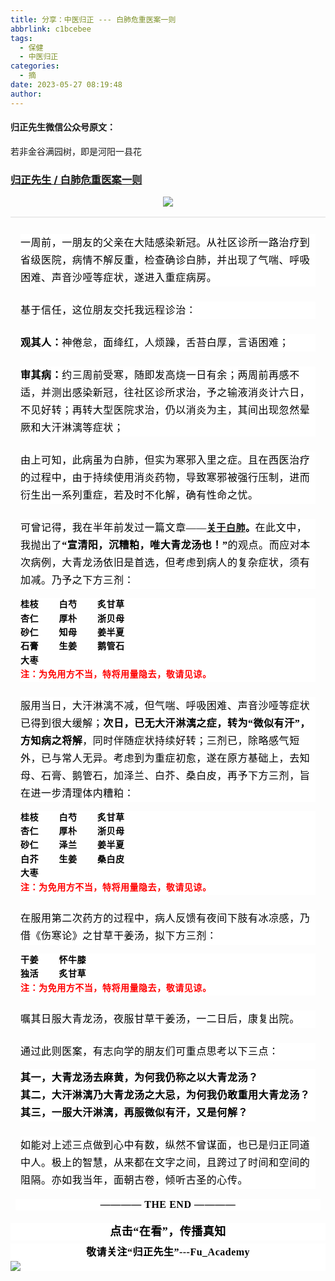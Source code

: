 ```yaml
---
title: 分享：中医归正 --- 白肺危重医案一则
abbrlink: c1bcebee
tags:
  - 保健
  - 中医归正
categories:
  - 摘
date: 2023-05-27 08:19:48
author:
---
```


#### 归正先生微信公众号原文：

若非金谷满园树，即是河阳一县花

<!-- more -->

###  [归正先生 / 白肺危重医案一则](https://mp.weixin.qq.com/s/XDM5t-t997cRP0vYt5EdPg "跳转至原文")



<div class="rich_media_content ">
                    <p style="text-align: center;"><img class="rich_pages wxw-img" data-galleryid="" data-ratio="1.291151284490961" data-s="300,640" src="https://mmbiz.qpic.cn/mmbiz_jpg/zjaJCl7DLpU5PMzibI5vKf69BqJsrOGBCUHd7f95lQ7x1QQyavZH74bRnagwIXAqMbstGRKiapgOYb71wU1IkPKg/640?wx_fmt=jpeg" data-type="jpeg" data-w="1051" style=""  /></p><section style="margin-top: 8px;margin-bottom: 16px;outline: 0px;text-align: center;"><span style="letter-spacing: 0.034em;text-align: justify;"></span></section><hr style="outline: 0px;font-family: system-ui, -apple-system, BlinkMacSystemFont, &quot;Helvetica Neue&quot;, &quot;PingFang SC&quot;, &quot;Hiragino Sans GB&quot;, &quot;Microsoft YaHei UI&quot;, &quot;Microsoft YaHei&quot;, Arial, sans-serif;letter-spacing: 0.544px;white-space: normal;background-color: rgb(255, 255, 255);border-style: solid;border-right-width: 0px;border-bottom-width: 0px;border-left-width: 0px;border-color: rgba(0, 0, 0, 0.1);transform-origin: 0px 0px;transform: scale(1, 0.5);visibility: visible;"  /><p style="margin-top: 24px;margin-right: 16px;margin-left: 16px;outline: 0px;font-family: system-ui, -apple-system, BlinkMacSystemFont, &quot;Helvetica Neue&quot;, &quot;PingFang SC&quot;, &quot;Hiragino Sans GB&quot;, &quot;Microsoft YaHei UI&quot;, &quot;Microsoft YaHei&quot;, Arial, sans-serif;letter-spacing: 0.544px;white-space: normal;background-color: rgb(255, 255, 255);visibility: visible;line-height: 2em;"><span style="outline: 0px;font-size: 16px;color: rgb(0, 0, 0);font-family: 仿宋;letter-spacing: 0.544px;">一周前，一朋友的父亲在大陆感染新冠。从社区诊所一路治疗到省级医院，病情不解反重，<span style="color: rgb(0, 0, 0);font-family: 仿宋;font-size: 16px;letter-spacing: 0.544px;background-color: rgb(255, 255, 255);">检查确</span><span style="color: rgb(0, 0, 0);font-family: 仿宋;font-size: 16px;letter-spacing: 0.544px;background-color: rgb(255, 255, 255);">诊白肺，</span>并出现了气喘、呼吸困难、声音沙哑等症状，遂进入重症病房。</span></p><p style="margin-top: 24px;margin-right: 16px;margin-left: 16px;outline: 0px;font-family: system-ui, -apple-system, BlinkMacSystemFont, &quot;Helvetica Neue&quot;, &quot;PingFang SC&quot;, &quot;Hiragino Sans GB&quot;, &quot;Microsoft YaHei UI&quot;, &quot;Microsoft YaHei&quot;, Arial, sans-serif;letter-spacing: 0.544px;white-space: normal;background-color: rgb(255, 255, 255);visibility: visible;line-height: 2em;"><span style="outline: 0px;font-size: 16px;color: rgb(0, 0, 0);font-family: 仿宋;letter-spacing: 0.544px;">基于信任，这位朋友交托我远程诊治：</span></p><p style="margin-top: 24px;margin-right: 16px;margin-left: 16px;outline: 0px;font-family: system-ui, -apple-system, BlinkMacSystemFont, &quot;Helvetica Neue&quot;, &quot;PingFang SC&quot;, &quot;Hiragino Sans GB&quot;, &quot;Microsoft YaHei UI&quot;, &quot;Microsoft YaHei&quot;, Arial, sans-serif;letter-spacing: 0.544px;white-space: normal;background-color: rgb(255, 255, 255);visibility: visible;line-height: 2em;"><strong><span style="outline: 0px;font-size: 16px;color: rgb(0, 0, 0);font-family: 仿宋;letter-spacing: 0.544px;">观其人：</span></strong><span style="outline: 0px;font-size: 16px;color: rgb(0, 0, 0);font-family: 仿宋;letter-spacing: 0.544px;">神倦怠，面绛红，人烦躁，舌苔白厚，言语困难；</span></p><p style="margin-top: 24px;margin-right: 16px;margin-left: 16px;outline: 0px;font-family: system-ui, -apple-system, BlinkMacSystemFont, &quot;Helvetica Neue&quot;, &quot;PingFang SC&quot;, &quot;Hiragino Sans GB&quot;, &quot;Microsoft YaHei UI&quot;, &quot;Microsoft YaHei&quot;, Arial, sans-serif;letter-spacing: 0.544px;white-space: normal;background-color: rgb(255, 255, 255);visibility: visible;line-height: 2em;"><span style="outline: 0px;font-size: 16px;color: rgb(0, 0, 0);font-family: 仿宋;letter-spacing: 0.544px;"><strong>审其病：</strong>约三周前受寒，随即发高烧一日有余；两周前再感不适，并测出感染新冠，往社区诊所求治，予之输液消炎计六日，不见好转；再转大型医院求治，仍以消炎为主，其间出现忽然晕厥和大汗淋漓等症状；</span></p><p style="margin-top: 24px;margin-right: 16px;margin-left: 16px;outline: 0px;font-family: system-ui, -apple-system, BlinkMacSystemFont, &quot;Helvetica Neue&quot;, &quot;PingFang SC&quot;, &quot;Hiragino Sans GB&quot;, &quot;Microsoft YaHei UI&quot;, &quot;Microsoft YaHei&quot;, Arial, sans-serif;letter-spacing: 0.544px;white-space: normal;background-color: rgb(255, 255, 255);visibility: visible;line-height: 2em;"><span style="outline: 0px;font-size: 16px;color: rgb(0, 0, 0);font-family: 仿宋;letter-spacing: 0.544px;">由上可知，此病虽为白肺，但实为寒邪入里之症。且在西医治疗的过程中，由于持续使用消炎药物，导致寒邪被强行压制，进而衍生出一系列重症，若及时不化解，确有性命之忧。<br  /></span></p><p style="margin-top: 24px;margin-right: 16px;margin-left: 16px;outline: 0px;font-family: system-ui, -apple-system, BlinkMacSystemFont, &quot;Helvetica Neue&quot;, &quot;PingFang SC&quot;, &quot;Hiragino Sans GB&quot;, &quot;Microsoft YaHei UI&quot;, &quot;Microsoft YaHei&quot;, Arial, sans-serif;letter-spacing: 0.544px;white-space: normal;background-color: rgb(255, 255, 255);visibility: visible;line-height: 2em;"><span style="outline: 0px;font-size: 16px;color: rgb(0, 0, 0);font-family: 仿宋;letter-spacing: 0.544px;">可曾记得，我在半年前发过一篇文章——</span><strong><span style="outline: 0px;color: rgb(0, 0, 0);font-family: 仿宋;letter-spacing: 0.544px;font-size: 15px;"><a target="_blank" href="http://mp.weixin.qq.com/s?__biz=MzI5NzQzMzY5NQ==&amp;mid=2247485447&amp;idx=1&amp;sn=64753521473e4e4e80c74243737578d4&amp;chksm=ecb46737dbc3ee21c79690742f7f7f6bdedb7860a880f6a699da2bad008b129c726bf7da92d4&amp;scene=21#wechat_redirect" textvalue="关于白肺" linktype="text" imgurl="" imgdata="null" data-itemshowtype="0" tab="innerlink" data-linktype="2">关于白肺</a>。</span></strong><span style="outline: 0px;font-size: 16px;color: rgb(0, 0, 0);font-family: 仿宋;letter-spacing: 0.544px;">在此文中，我抛出了</span><strong><span style="outline: 0px;font-size: 16px;color: rgb(0, 0, 0);font-family: 仿宋;letter-spacing: 0.544px;">“</span><span style="color: rgb(0, 0, 0);font-family: 仿宋;font-size: 16px;letter-spacing: 0.544px;">宣清阳，沉糟粕，唯大青龙汤也！”</span></strong><span style="color: rgb(0, 0, 0);font-family: 仿宋;font-size: 16px;letter-spacing: 0.544px;">的观点。而应对本次病例，大青龙汤依旧是首选，但考虑到病人的复杂症状，须有加减。乃予之下方三剂：</span></p><section style="margin: 0em 16px;outline: 0px;white-space: normal;letter-spacing: 0.544px;font-family: -apple-system, BlinkMacSystemFont, &quot;Helvetica Neue&quot;, &quot;PingFang SC&quot;, &quot;Hiragino Sans GB&quot;, &quot;Microsoft YaHei UI&quot;, &quot;Microsoft YaHei&quot;, Arial, sans-serif;color: rgb(53, 53, 53);font-size: 14px;background-color: rgb(255, 255, 255);visibility: visible;line-height: 1.6em;"><strong style="outline: 0px;visibility: visible;"><span style="outline: 0px;letter-spacing: 0.544px;color: rgb(0, 0, 0);font-family: 仿宋;visibility: visible;">桂枝&nbsp;&nbsp; &nbsp; &nbsp; &nbsp;白芍&nbsp; &nbsp; &nbsp; &nbsp; 炙甘草</span></strong></section><section style="margin: 0em 16px;outline: 0px;white-space: normal;letter-spacing: 0.544px;font-family: -apple-system, BlinkMacSystemFont, &quot;Helvetica Neue&quot;, &quot;PingFang SC&quot;, &quot;Hiragino Sans GB&quot;, &quot;Microsoft YaHei UI&quot;, &quot;Microsoft YaHei&quot;, Arial, sans-serif;color: rgb(53, 53, 53);font-size: 14px;background-color: rgb(255, 255, 255);visibility: visible;line-height: 1.6em;"><strong style="outline: 0px;visibility: visible;"><span style="outline: 0px;letter-spacing: 0.544px;color: rgb(0, 0, 0);font-family: 仿宋;visibility: visible;">杏仁&nbsp; &nbsp; &nbsp; &nbsp; 厚朴&nbsp; &nbsp; &nbsp; &nbsp; 浙贝母</span></strong><strong style="letter-spacing: 0.544px;outline: 0px;visibility: visible;"><span style="outline: 0px;letter-spacing: 0.544px;color: rgb(0, 0, 0);font-family: 仿宋;visibility: visible;"></span></strong></section><section style="margin: 0em 16px;outline: 0px;white-space: normal;letter-spacing: 0.544px;font-family: -apple-system, BlinkMacSystemFont, &quot;Helvetica Neue&quot;, &quot;PingFang SC&quot;, &quot;Hiragino Sans GB&quot;, &quot;Microsoft YaHei UI&quot;, &quot;Microsoft YaHei&quot;, Arial, sans-serif;color: rgb(53, 53, 53);font-size: 14px;background-color: rgb(255, 255, 255);visibility: visible;line-height: 1.6em;"><strong style="outline: 0px;letter-spacing: 0.544px;visibility: visible;"><span style="outline: 0px;letter-spacing: 0.544px;color: rgb(0, 0, 0);font-family: 仿宋;visibility: visible;">砂仁&nbsp; &nbsp; &nbsp; &nbsp; 知母&nbsp; &nbsp; &nbsp; &nbsp; 姜半夏<br style="outline: 0px;"  /></span></strong></section><section style="margin: 0em 16px;outline: 0px;white-space: normal;letter-spacing: 0.544px;font-family: -apple-system, BlinkMacSystemFont, &quot;Helvetica Neue&quot;, &quot;PingFang SC&quot;, &quot;Hiragino Sans GB&quot;, &quot;Microsoft YaHei UI&quot;, &quot;Microsoft YaHei&quot;, Arial, sans-serif;color: rgb(53, 53, 53);font-size: 14px;background-color: rgb(255, 255, 255);visibility: visible;line-height: 1.6em;"><strong style="outline: 0px;letter-spacing: 0.544px;visibility: visible;"><span style="outline: 0px;letter-spacing: 0.544px;color: rgb(0, 0, 0);font-family: 仿宋;visibility: visible;">石膏&nbsp; &nbsp; &nbsp; &nbsp; 生姜&nbsp;&nbsp;&nbsp;&nbsp;&nbsp;&nbsp;&nbsp;&nbsp;鹅管石</span></strong></section><section style="margin: 0em 16px;outline: 0px;white-space: normal;letter-spacing: 0.544px;font-family: -apple-system, BlinkMacSystemFont, &quot;Helvetica Neue&quot;, &quot;PingFang SC&quot;, &quot;Hiragino Sans GB&quot;, &quot;Microsoft YaHei UI&quot;, &quot;Microsoft YaHei&quot;, Arial, sans-serif;color: rgb(53, 53, 53);font-size: 14px;background-color: rgb(255, 255, 255);visibility: visible;line-height: 1.6em;"><strong style="outline: 0px;letter-spacing: 0.544px;visibility: visible;"><span style="outline: 0px;letter-spacing: 0.544px;color: rgb(0, 0, 0);font-family: 仿宋;visibility: visible;">大枣&nbsp; &nbsp;</span></strong><span style="color: rgba(0, 0, 0, 0.9);font-family: mp-quote, -apple-system-font, BlinkMacSystemFont, &quot;Helvetica Neue&quot;, &quot;PingFang SC&quot;, &quot;Hiragino Sans GB&quot;, &quot;Microsoft YaHei UI&quot;, &quot;Microsoft YaHei&quot;, Arial, sans-serif;font-size: 17px;letter-spacing: 0.034em;"></span></section><section style="margin-top: 0em;margin-right: 16px;margin-left: 16px;outline: 0px;white-space: normal;letter-spacing: 0.544px;font-family: -apple-system, BlinkMacSystemFont, &quot;Helvetica Neue&quot;, &quot;PingFang SC&quot;, &quot;Hiragino Sans GB&quot;, &quot;Microsoft YaHei UI&quot;, &quot;Microsoft YaHei&quot;, Arial, sans-serif;color: rgb(53, 53, 53);font-size: 14px;background-color: rgb(255, 255, 255);visibility: visible;line-height: 1.6em;"><strong style="outline: 0px;visibility: visible;"><span style="outline: 0px;letter-spacing: 0.544px;color: rgb(0, 0, 0);font-family: 仿宋;font-size: 16px;visibility: visible;"><strong style="outline: 0px;color: rgb(53, 53, 53);font-family: -apple-system, BlinkMacSystemFont, &quot;Helvetica Neue&quot;, &quot;PingFang SC&quot;, &quot;Hiragino Sans GB&quot;, &quot;Microsoft YaHei UI&quot;, &quot;Microsoft YaHei&quot;, Arial, sans-serif;font-size: 14px;letter-spacing: 0.544px;visibility: visible;"><span style="outline: 0px;color: rgb(0, 0, 0);font-family: 仿宋;font-size: 16px;letter-spacing: 0.544px;visibility: visible;"><strong style="outline: 0px;letter-spacing: 0.544px;visibility: visible;"><span style="outline: 0px;font-family: 仿宋, serif;visibility: visible;"><strong style="outline: 0px;font-size: 14px;visibility: visible;"><span style="outline: 0px;font-family: 仿宋;visibility: visible;"><strong style="outline: 0px;font-size: 16px;visibility: visible;"><span style="outline: 0px;font-size: 14px;color: rgb(255, 0, 0);visibility: visible;">注：为免用方不当，特将用量隐去，敬请见谅。</span></strong></span></strong></span></strong></span></strong></span></strong></section><p style="margin-top: 24px;margin-right: 16px;margin-left: 16px;outline: 0px;font-family: system-ui, -apple-system, BlinkMacSystemFont, &quot;Helvetica Neue&quot;, &quot;PingFang SC&quot;, &quot;Hiragino Sans GB&quot;, &quot;Microsoft YaHei UI&quot;, &quot;Microsoft YaHei&quot;, Arial, sans-serif;letter-spacing: 0.544px;white-space: normal;background-color: rgb(255, 255, 255);visibility: visible;line-height: 2em;"><span style="outline: 0px;font-size: 16px;color: rgb(0, 0, 0);font-family: 仿宋;letter-spacing: 0.544px;">服用当日，大汗淋漓不减，但<span style="color: rgb(0, 0, 0);font-family: 仿宋;font-size: 16px;letter-spacing: 0.544px;background-color: rgb(255, 255, 255);">气喘、呼吸困难、声音沙哑等症状已得到很大缓解</span>；<strong>次日，已无大汗淋漓之症，转为“微似有汗”，方知病之将解</strong>，同时伴随症状持续好转；三剂已，除略感气短外，已与常人无异。考虑到为重症初愈，遂在原方基础上，去知母、石膏、鹅管石，加泽兰、白芥、桑白皮，再予下方三剂，旨在进一步清理体内糟粕：</span><span style="outline: 0px;color: rgb(0, 0, 0);font-family: 仿宋;font-size: 16px;letter-spacing: 0.544px;"></span></p><section style="margin: 0em 16px;white-space: normal;outline: 0px;letter-spacing: 0.544px;font-family: -apple-system, BlinkMacSystemFont, &quot;Helvetica Neue&quot;, &quot;PingFang SC&quot;, &quot;Hiragino Sans GB&quot;, &quot;Microsoft YaHei UI&quot;, &quot;Microsoft YaHei&quot;, Arial, sans-serif;color: rgb(53, 53, 53);font-size: 14px;background-color: rgb(255, 255, 255);visibility: visible;line-height: 1.6em;"><strong style="outline: 0px;visibility: visible;"><span style="outline: 0px;letter-spacing: 0.544px;color: rgb(0, 0, 0);font-family: 仿宋;visibility: visible;">桂枝&nbsp;&nbsp; &nbsp; &nbsp; &nbsp;白芍&nbsp; &nbsp; &nbsp; &nbsp; 炙甘草</span></strong></section><section style="margin: 0em 16px;white-space: normal;outline: 0px;letter-spacing: 0.544px;font-family: -apple-system, BlinkMacSystemFont, &quot;Helvetica Neue&quot;, &quot;PingFang SC&quot;, &quot;Hiragino Sans GB&quot;, &quot;Microsoft YaHei UI&quot;, &quot;Microsoft YaHei&quot;, Arial, sans-serif;color: rgb(53, 53, 53);font-size: 14px;background-color: rgb(255, 255, 255);visibility: visible;line-height: 1.6em;"><strong style="outline: 0px;visibility: visible;"><span style="outline: 0px;letter-spacing: 0.544px;color: rgb(0, 0, 0);font-family: 仿宋;visibility: visible;">杏仁&nbsp; &nbsp; &nbsp; &nbsp; 厚朴&nbsp; &nbsp; &nbsp; &nbsp; 浙贝母</span></strong><strong style="letter-spacing: 0.544px;outline: 0px;visibility: visible;"><span style="outline: 0px;letter-spacing: 0.544px;color: rgb(0, 0, 0);font-family: 仿宋;visibility: visible;"></span></strong></section><section style="margin: 0em 16px;white-space: normal;outline: 0px;letter-spacing: 0.544px;font-family: -apple-system, BlinkMacSystemFont, &quot;Helvetica Neue&quot;, &quot;PingFang SC&quot;, &quot;Hiragino Sans GB&quot;, &quot;Microsoft YaHei UI&quot;, &quot;Microsoft YaHei&quot;, Arial, sans-serif;color: rgb(53, 53, 53);font-size: 14px;background-color: rgb(255, 255, 255);visibility: visible;line-height: 1.6em;"><strong style="outline: 0px;letter-spacing: 0.544px;visibility: visible;"><span style="outline: 0px;letter-spacing: 0.544px;color: rgb(0, 0, 0);font-family: 仿宋;visibility: visible;">砂仁&nbsp; &nbsp; &nbsp; &nbsp; 泽兰&nbsp; &nbsp; &nbsp; &nbsp; 姜半夏<br style="outline: 0px;"  /></span></strong></section><section style="margin: 0em 16px;white-space: normal;outline: 0px;letter-spacing: 0.544px;font-family: -apple-system, BlinkMacSystemFont, &quot;Helvetica Neue&quot;, &quot;PingFang SC&quot;, &quot;Hiragino Sans GB&quot;, &quot;Microsoft YaHei UI&quot;, &quot;Microsoft YaHei&quot;, Arial, sans-serif;color: rgb(53, 53, 53);font-size: 14px;background-color: rgb(255, 255, 255);visibility: visible;line-height: 1.6em;"><strong style="outline: 0px;letter-spacing: 0.544px;visibility: visible;"><span style="outline: 0px;letter-spacing: 0.544px;color: rgb(0, 0, 0);font-family: 仿宋;visibility: visible;">白芥&nbsp; &nbsp; &nbsp; &nbsp; 生姜&nbsp;&nbsp;&nbsp;&nbsp;&nbsp;&nbsp;&nbsp;&nbsp;桑白皮</span></strong></section><section style="margin: 0em 16px;white-space: normal;outline: 0px;letter-spacing: 0.544px;font-family: -apple-system, BlinkMacSystemFont, &quot;Helvetica Neue&quot;, &quot;PingFang SC&quot;, &quot;Hiragino Sans GB&quot;, &quot;Microsoft YaHei UI&quot;, &quot;Microsoft YaHei&quot;, Arial, sans-serif;color: rgb(53, 53, 53);font-size: 14px;background-color: rgb(255, 255, 255);visibility: visible;line-height: 1.6em;"><strong style="outline: 0px;letter-spacing: 0.544px;visibility: visible;"><span style="outline: 0px;letter-spacing: 0.544px;color: rgb(0, 0, 0);font-family: 仿宋;visibility: visible;">大枣&nbsp; &nbsp; &nbsp; &nbsp;&nbsp;</span></strong><span style="color: rgba(0, 0, 0, 0.9);font-family: mp-quote, -apple-system-font, BlinkMacSystemFont, &quot;Helvetica Neue&quot;, &quot;PingFang SC&quot;, &quot;Hiragino Sans GB&quot;, &quot;Microsoft YaHei UI&quot;, &quot;Microsoft YaHei&quot;, Arial, sans-serif;font-size: 17px;letter-spacing: 0.034em;"></span></section><section style="margin-top: 0em;margin-right: 16px;margin-left: 16px;white-space: normal;outline: 0px;letter-spacing: 0.544px;font-family: -apple-system, BlinkMacSystemFont, &quot;Helvetica Neue&quot;, &quot;PingFang SC&quot;, &quot;Hiragino Sans GB&quot;, &quot;Microsoft YaHei UI&quot;, &quot;Microsoft YaHei&quot;, Arial, sans-serif;color: rgb(53, 53, 53);font-size: 14px;background-color: rgb(255, 255, 255);visibility: visible;line-height: 1.6em;"><strong style="outline: 0px;visibility: visible;"><span style="outline: 0px;letter-spacing: 0.544px;color: rgb(0, 0, 0);font-family: 仿宋;font-size: 16px;visibility: visible;"><strong style="outline: 0px;color: rgb(53, 53, 53);font-family: -apple-system, BlinkMacSystemFont, &quot;Helvetica Neue&quot;, &quot;PingFang SC&quot;, &quot;Hiragino Sans GB&quot;, &quot;Microsoft YaHei UI&quot;, &quot;Microsoft YaHei&quot;, Arial, sans-serif;font-size: 14px;letter-spacing: 0.544px;visibility: visible;"><span style="outline: 0px;color: rgb(0, 0, 0);font-family: 仿宋;font-size: 16px;letter-spacing: 0.544px;visibility: visible;"><strong style="outline: 0px;letter-spacing: 0.544px;visibility: visible;"><span style="outline: 0px;font-family: 仿宋, serif;visibility: visible;"><strong style="outline: 0px;font-size: 14px;visibility: visible;"><span style="outline: 0px;font-family: 仿宋;visibility: visible;"><strong style="outline: 0px;font-size: 16px;visibility: visible;"><span style="outline: 0px;font-size: 14px;color: rgb(255, 0, 0);visibility: visible;">注：为免用方不当，特将用量隐去，敬请见谅。</span></strong></span></strong></span></strong></span></strong></span></strong></section><p style="margin-top: 24px;margin-right: 16px;margin-left: 16px;outline: 0px;font-family: system-ui, -apple-system, BlinkMacSystemFont, &quot;Helvetica Neue&quot;, &quot;PingFang SC&quot;, &quot;Hiragino Sans GB&quot;, &quot;Microsoft YaHei UI&quot;, &quot;Microsoft YaHei&quot;, Arial, sans-serif;letter-spacing: 0.544px;white-space: normal;background-color: rgb(255, 255, 255);visibility: visible;line-height: 2em;"><span style="outline: 0px;font-size: 16px;color: rgb(0, 0, 0);font-family: 仿宋;letter-spacing: 0.544px;">在服用第二次药方的过程中，病人反馈有夜间下肢有冰凉感，乃借《伤寒论》之甘草干姜汤，拟下方三剂：<br  /></span></p><section style="margin: 0em 16px;white-space: normal;outline: 0px;letter-spacing: 0.544px;font-family: -apple-system, BlinkMacSystemFont, &quot;Helvetica Neue&quot;, &quot;PingFang SC&quot;, &quot;Hiragino Sans GB&quot;, &quot;Microsoft YaHei UI&quot;, &quot;Microsoft YaHei&quot;, Arial, sans-serif;color: rgb(53, 53, 53);font-size: 14px;background-color: rgb(255, 255, 255);visibility: visible;line-height: 1.6em;"><strong style="outline: 0px;visibility: visible;"><span style="outline: 0px;letter-spacing: 0.544px;color: rgb(0, 0, 0);font-family: 仿宋;visibility: visible;">干姜&nbsp; &nbsp; &nbsp;&nbsp; &nbsp;怀牛膝</span></strong></section><section style="margin: 0em 16px;white-space: normal;outline: 0px;letter-spacing: 0.544px;font-family: -apple-system, BlinkMacSystemFont, &quot;Helvetica Neue&quot;, &quot;PingFang SC&quot;, &quot;Hiragino Sans GB&quot;, &quot;Microsoft YaHei UI&quot;, &quot;Microsoft YaHei&quot;, Arial, sans-serif;color: rgb(53, 53, 53);font-size: 14px;background-color: rgb(255, 255, 255);visibility: visible;line-height: 1.6em;"><strong style="letter-spacing: 0.544px;outline: 0px;visibility: visible;"><span style="outline: 0px;letter-spacing: 0.544px;color: rgb(0, 0, 0);font-family: 仿宋;visibility: visible;">独活&nbsp;&nbsp;&nbsp;&nbsp;&nbsp;&nbsp;&nbsp;&nbsp;<strong style="color: rgb(53, 53, 53);font-family: -apple-system, BlinkMacSystemFont, &quot;Helvetica Neue&quot;, &quot;PingFang SC&quot;, &quot;Hiragino Sans GB&quot;, &quot;Microsoft YaHei UI&quot;, &quot;Microsoft YaHei&quot;, Arial, sans-serif;font-size: 14px;letter-spacing: 0.544px;white-space: normal;outline: 0px;visibility: visible;"><span style="outline: 0px;letter-spacing: 0.544px;color: rgb(0, 0, 0);font-family: 仿宋;visibility: visible;">炙甘草</span></strong>&nbsp;</span></strong><br  /></section><section style="margin: 0em 16px;white-space: normal;outline: 0px;letter-spacing: 0.544px;font-family: -apple-system, BlinkMacSystemFont, &quot;Helvetica Neue&quot;, &quot;PingFang SC&quot;, &quot;Hiragino Sans GB&quot;, &quot;Microsoft YaHei UI&quot;, &quot;Microsoft YaHei&quot;, Arial, sans-serif;color: rgb(53, 53, 53);font-size: 14px;background-color: rgb(255, 255, 255);visibility: visible;line-height: 1.6em;"><span style="color: rgba(0, 0, 0, 0.9);font-family: mp-quote, -apple-system-font, BlinkMacSystemFont, &quot;Helvetica Neue&quot;, &quot;PingFang SC&quot;, &quot;Hiragino Sans GB&quot;, &quot;Microsoft YaHei UI&quot;, &quot;Microsoft YaHei&quot;, Arial, sans-serif;font-size: 17px;letter-spacing: 0.034em;"></span></section><section style="margin-top: 0em;margin-right: 16px;margin-left: 16px;white-space: normal;outline: 0px;letter-spacing: 0.544px;font-family: -apple-system, BlinkMacSystemFont, &quot;Helvetica Neue&quot;, &quot;PingFang SC&quot;, &quot;Hiragino Sans GB&quot;, &quot;Microsoft YaHei UI&quot;, &quot;Microsoft YaHei&quot;, Arial, sans-serif;color: rgb(53, 53, 53);font-size: 14px;background-color: rgb(255, 255, 255);visibility: visible;line-height: 1.6em;"><strong style="outline: 0px;visibility: visible;"><span style="outline: 0px;letter-spacing: 0.544px;color: rgb(0, 0, 0);font-family: 仿宋;font-size: 16px;visibility: visible;"><strong style="outline: 0px;color: rgb(53, 53, 53);font-family: -apple-system, BlinkMacSystemFont, &quot;Helvetica Neue&quot;, &quot;PingFang SC&quot;, &quot;Hiragino Sans GB&quot;, &quot;Microsoft YaHei UI&quot;, &quot;Microsoft YaHei&quot;, Arial, sans-serif;font-size: 14px;letter-spacing: 0.544px;visibility: visible;"><span style="outline: 0px;color: rgb(0, 0, 0);font-family: 仿宋;font-size: 16px;letter-spacing: 0.544px;visibility: visible;"><strong style="outline: 0px;letter-spacing: 0.544px;visibility: visible;"><span style="outline: 0px;font-family: 仿宋, serif;visibility: visible;"><strong style="outline: 0px;font-size: 14px;visibility: visible;"><span style="outline: 0px;font-family: 仿宋;visibility: visible;"><strong style="outline: 0px;font-size: 16px;visibility: visible;"><span style="outline: 0px;font-size: 14px;color: rgb(255, 0, 0);visibility: visible;">注：为免用方不当，特将用量隐去，敬请见谅。</span></strong></span></strong></span></strong></span></strong></span></strong></section><p style="margin-top: 24px;margin-right: 16px;margin-left: 16px;outline: 0px;font-family: system-ui, -apple-system, BlinkMacSystemFont, &quot;Helvetica Neue&quot;, &quot;PingFang SC&quot;, &quot;Hiragino Sans GB&quot;, &quot;Microsoft YaHei UI&quot;, &quot;Microsoft YaHei&quot;, Arial, sans-serif;letter-spacing: 0.544px;white-space: normal;background-color: rgb(255, 255, 255);visibility: visible;line-height: 2em;"><span style="outline: 0px;font-size: 16px;color: rgb(0, 0, 0);font-family: 仿宋;letter-spacing: 0.544px;">嘱其日服大青龙汤，夜服甘草干姜汤，一二日后，康复出院。</span></p><p style="margin-top: 24px;margin-right: 16px;margin-left: 16px;outline: 0px;font-family: system-ui, -apple-system, BlinkMacSystemFont, &quot;Helvetica Neue&quot;, &quot;PingFang SC&quot;, &quot;Hiragino Sans GB&quot;, &quot;Microsoft YaHei UI&quot;, &quot;Microsoft YaHei&quot;, Arial, sans-serif;letter-spacing: 0.544px;white-space: normal;background-color: rgb(255, 255, 255);visibility: visible;line-height: 2em;"><span style="outline: 0px;font-size: 16px;color: rgb(0, 0, 0);font-family: 仿宋;letter-spacing: 0.544px;">通过此则医案，有志向学的朋友们可重点思考以下三点：</span></p><p style="margin: 0px 16px;outline: 0px;font-family: system-ui, -apple-system, BlinkMacSystemFont, &quot;Helvetica Neue&quot;, &quot;PingFang SC&quot;, &quot;Hiragino Sans GB&quot;, &quot;Microsoft YaHei UI&quot;, &quot;Microsoft YaHei&quot;, Arial, sans-serif;letter-spacing: 0.544px;white-space: normal;background-color: rgb(255, 255, 255);visibility: visible;line-height: 2em;"><strong><span style="outline: 0px;font-size: 16px;color: rgb(0, 0, 0);font-family: 仿宋;letter-spacing: 0.544px;">其一，大青龙汤去麻黄，为何我仍称之以大青龙汤？</span><span style="color: rgb(0, 0, 0);font-family: 仿宋;font-size: 16px;letter-spacing: 0.544px;"></span></strong></p><p style="margin: 0px 16px;outline: 0px;font-family: system-ui, -apple-system, BlinkMacSystemFont, &quot;Helvetica Neue&quot;, &quot;PingFang SC&quot;, &quot;Hiragino Sans GB&quot;, &quot;Microsoft YaHei UI&quot;, &quot;Microsoft YaHei&quot;, Arial, sans-serif;letter-spacing: 0.544px;white-space: normal;background-color: rgb(255, 255, 255);visibility: visible;line-height: 2em;"><strong><span style="color: rgb(0, 0, 0);font-family: 仿宋;font-size: 16px;letter-spacing: 0.544px;">其二，大汗淋漓乃大青龙汤之大忌，为何我仍敢重用大青龙汤？</span></strong></p><p style="margin: 0px 16px;outline: 0px;font-family: system-ui, -apple-system, BlinkMacSystemFont, &quot;Helvetica Neue&quot;, &quot;PingFang SC&quot;, &quot;Hiragino Sans GB&quot;, &quot;Microsoft YaHei UI&quot;, &quot;Microsoft YaHei&quot;, Arial, sans-serif;letter-spacing: 0.544px;white-space: normal;background-color: rgb(255, 255, 255);visibility: visible;line-height: 2em;"><strong><span style="color: rgb(0, 0, 0);font-family: 仿宋;font-size: 16px;letter-spacing: 0.544px;">其三，一服大汗淋漓，再服微似有汗，又是何解？</span></strong><span style="color: rgb(0, 0, 0);font-family: 仿宋;font-size: 16px;letter-spacing: 0.544px;"></span></p><p style="margin-top: 24px;margin-right: 16px;margin-left: 16px;outline: 0px;font-family: system-ui, -apple-system, BlinkMacSystemFont, &quot;Helvetica Neue&quot;, &quot;PingFang SC&quot;, &quot;Hiragino Sans GB&quot;, &quot;Microsoft YaHei UI&quot;, &quot;Microsoft YaHei&quot;, Arial, sans-serif;letter-spacing: 0.544px;white-space: normal;background-color: rgb(255, 255, 255);visibility: visible;line-height: 2em;"><span style="color: rgb(0, 0, 0);font-family: 仿宋;font-size: 16px;letter-spacing: 0.544px;">如能对上述三点做到心中有数，纵然不曾谋面，也已是归正同道中人。<span style="outline: 0px;color: rgb(0, 0, 0);font-family: 仿宋;font-size: 16px;">极上的智慧，从来都在文字之间，且跨过了时间和空间的阻隔。亦如我当年，面朝古卷，倾听古圣的心传。</span><strong style="outline: 0px;font-family: system-ui, -apple-system, BlinkMacSystemFont, &quot;Helvetica Neue&quot;, &quot;PingFang SC&quot;, &quot;Hiragino Sans GB&quot;, &quot;Microsoft YaHei UI&quot;, &quot;Microsoft YaHei&quot;, Arial, sans-serif;letter-spacing: 0.544px;white-space: normal;background-color: rgb(255, 255, 255);"><span style="outline: 0px;color: rgb(0, 0, 0);font-family: 仿宋;font-size: 16px;"></span></strong></span></p><section style="margin-top: 16px;margin-right: 8px;margin-left: 8px;outline: 0px;font-family: system-ui, -apple-system, BlinkMacSystemFont, &quot;Helvetica Neue&quot;, &quot;PingFang SC&quot;, &quot;Hiragino Sans GB&quot;, &quot;Microsoft YaHei UI&quot;, &quot;Microsoft YaHei&quot;, Arial, sans-serif;letter-spacing: 0.544px;white-space: normal;background-color: rgb(255, 255, 255);clear: both;min-height: 1em;text-align: center;"><strong style="outline: 0px;"><span style="outline: 0px;color: rgb(0, 0, 0);font-family: 仿宋;font-size: 16px;">———— THE&nbsp;END ————</span></strong></section>
					<section style="margin-top: 20px;margin-bottom: 5px;outline: 0px;max-width: 100%;font-family: -apple-system, BlinkMacSystemFont, &quot;Helvetica Neue&quot;, &quot;PingFang SC&quot;, &quot;Hiragino Sans GB&quot;, &quot;Microsoft YaHei UI&quot;, &quot;Microsoft YaHei&quot;, Arial, sans-serif;letter-spacing: 0.544px;white-space: normal;font-size: 16px;min-height: 1em;color: rgb(62, 62, 62);text-align: center;line-height: 1.75em;background-color: rgb(255, 255, 255);box-sizing: border-box !important;overflow-wrap: break-word !important;"><strong style="outline: 0px;max-width: 100%;box-sizing: border-box !important;overflow-wrap: break-word !important;"><span style="outline: 0px;max-width: 100%;font-size: 18px;color: rgb(0, 0, 0);font-family: 仿宋;letter-spacing: 0.5px;box-sizing: border-box !important;overflow-wrap: break-word !important;">点击“在看”，传播真知</span></strong></section><section style="margin-top: 5px;margin-bottom: 5px;outline: 0px;max-width: 100%;font-family: -apple-system, BlinkMacSystemFont, &quot;Helvetica Neue&quot;, &quot;PingFang SC&quot;, &quot;Hiragino Sans GB&quot;, &quot;Microsoft YaHei UI&quot;, &quot;Microsoft YaHei&quot;, Arial, sans-serif;letter-spacing: 0.544px;white-space: normal;font-size: 16px;min-height: 1em;color: rgb(62, 62, 62);text-align: center;line-height: 1.75em;background-color: rgb(255, 255, 255);box-sizing: border-box !important;overflow-wrap: break-word !important;"><strong style="outline: 0px;max-width: 100%;box-sizing: border-box !important;overflow-wrap: break-word !important;"><span style="outline: 0px;max-width: 100%;font-size: 18px;color: rgb(0, 0, 0);font-family: 仿宋;letter-spacing: 0.5px;box-sizing: border-box !important;overflow-wrap: break-word !important;"><strong style="outline: 0px;max-width: 100%;color: rgb(62, 62, 62);font-size: 16px;box-sizing: border-box !important;overflow-wrap: break-word !important;"><span style="outline: 0px;max-width: 100%;color: rgb(0, 0, 0);box-sizing: border-box !important;overflow-wrap: break-word !important;">敬请关注“归正先生”---Fu_Academy</span></strong></span></strong><img style="clear: both; display: block; margin:auto;" src="https://tva1.sinaimg.cn/large/8bf740e1gy1h1mumf16scj20u00f1ae6.jpg" /></section>
                </div>
